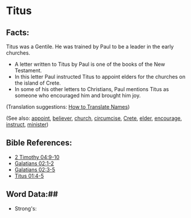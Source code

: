 # Titus #

## Facts: ##

Titus was a Gentile. He was trained by Paul to be a leader in the early churches.

* A letter written to Titus by Paul is one of the books of the New Testament.
* In this letter Paul instructed Titus to appoint elders for the churches on the island of Crete.
* In some of his other letters to Christians, Paul mentions Titus as someone who encouraged him and brought him joy.

(Translation suggestions: [How to Translate Names](rc://en/ta/man/translate/translate-names))

(See also: [appoint](../kt/appoint.md), [believer](../kt/believer.md), [church](../kt/church.md), [circumcise](../kt/circumcise.md), [Crete](../other/crete.md), [elder](../other/elder.md), [encourage](../other/encourage.md), [instruct](../other/instruct.md), [minister](../kt/minister.md))

## Bible References: ##

* [2 Timothy 04:9-10](rc://en/tn/help/2ti/04/09)
* [Galatians 02:1-2](rc://en/tn/help/gal/02/01)
* [Galatians 02:3-5](rc://en/tn/help/gal/02/03)
* [Titus 01:4-5](rc://en/tn/help/tit/01/04)

## Word Data:##

* Strong's: 

